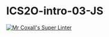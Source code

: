 # ICS2O-intro-03-JS

[![Mr Coxall's Super Linter](https://github.com/ics20-1-2022/ICS20-Intro-03-JS/workflows/Mr%20Coxall's%20Super%20Linter/badge.svg)](https://github.com/ics20-1-2022/ICS20-Intro-03-JS/actions/)
